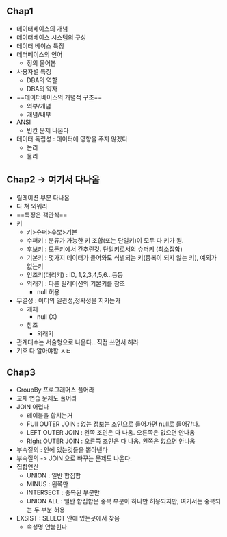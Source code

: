 ## Chap1
- 데이터베이스의 개념
- 데이터베이스 시스템의 구성
- 데이터 베이스 특징
- 데터베이스의 언어
	- 정의 물어봄
- 사용자별 특징
	- DBA의 역할
	- DBA의 약자
-  ==데이터베이스의 개념적 구조==
	- 외부/개념
	- 개념/내부
- ANSI
	- 빈칸 문제 나온다
- 데이터 독립성 : 데이터에 영향을 주지 않겠다
	- 논리
	- 물리

## Chap2 -> 여기서 다나옴
- 릴레이션 부분 다나옴
- 다 쳐 외워라
- ==특징은 객관식==
- 키
	- 키>슈퍼>후보>기본
	- 수퍼키 : 분류가 가능한 키 조합(또는 단일키)이 모두 다 키가 됨.
	- 후보키 : 모든키에서 간추린것. 단일키로서의 슈퍼키 (최소집합)
	- 기본키 : 몇가지 데이터가 들어와도 식별되는 키(중복이 되지 않는 키), 예외가 없는키
	- 인조키(대리키) : ID, 1,2,3,4,5,6...등등
	- 외래키 : 다른 릴레이션의 기본키를 참조
		- null 허용
- 무결성 : 이터의 일관성,정확성을 지키는가
	- 개체
		- null (X)
	- 참조
		- 외래키
- 관계대수는 서술형으로 나온다...직접 쓰면서 해라
- 기호 다 알아야함 ㅅㅂ

## Chap3
- GroupBy 프로그래머스 풀어라
- 교재 연습 문제도 풀어라
- JOIN 어렵다
	- 테이블을 합치는거
	- FUll OUTER JOIN : 없는 정보는 조인으로 들어가면 null로 들어간다.
	- LEFT OUTER JOIN : 왼쪽 조인은 다 나옴. 오른쪽은 없으면 안나옴
	- RIght OUTER JOIN : 오른쪽 조인은 다 나옴. 왼쪽은 없으면 안나옴
- 부속질의 : 안에 있는것들을 뽑아낸다
- 부속질의 -> JOIN 으로 바꾸는 문제도 나온다.
- 집합연산
	- UNION : 일반 합집합
	- MINUS : 왼쪽만 
	- INTERSECT : 중복된 부분만
	- UNION ALL : 일반 합집합은 중복 부분이 하나만 허용되지만, 여기서는 중복되는 두 부분 허용
- EXSIST : SELECT 안에 있는곳에서 찾음
	- 속성명 안붙힌다